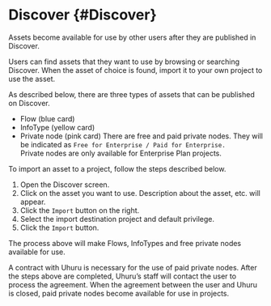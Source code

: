 # Discover {#Discover}

Assets become available for use by other users after they are published in Discover. 

Users can find assets that they want to use by browsing or searching Discover. When the asset of choice is found, import it to your own project to use the asset. 

As described below, there are three types of assets that can be published on Discover. 
-	Flow (blue card) 
-	InfoType (yellow card) 
-	Private node (pink card) 
There are free and paid private nodes. They will be indicated as `Free for Enterprise / Paid for Enterprise.`  
Private nodes are only available for Enterprise Plan projects.

To import an asset to a project, follow the steps described below.
1.	Open the Discover screen. 
2.	Click on the asset you want to use. Description about the asset, etc. will appear. 
3.	Click the `Import` button on the right. 
4.	Select the import destination project and default privilege. 
5.	Click the `Import` button. 

The process above will make Flows, InfoTypes and free private nodes available for use. 

A contract with Uhuru is necessary for the use of paid private nodes. After the steps above are completed, Uhuru’s staff will contact the user to process the agreement. When the agreement between the user and Uhuru is closed, paid private nodes become available for use in projects.
